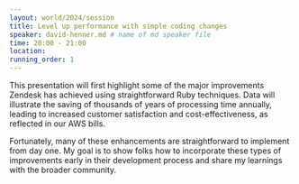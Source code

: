 ```yaml
---
layout: world/2024/session
title: Level up performance with simple coding changes
speaker: david-henner.md # name of md speaker file
time: 20:00 - 21:00
location: 
running_order: 1
---
```


This presentation will first highlight some of the major improvements Zendesk has achieved using straightforward Ruby techniques. Data will illustrate the saving of thousands of years of processing time annually, leading to increased customer satisfaction and cost-effectiveness, as reflected in our AWS bills.

Fortunately, many of these enhancements are straightforward to implement from day one. My goal is to show folks how to incorporate these types of improvements early in their development process and share my learnings with the broader community.